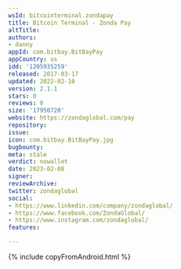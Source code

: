 ```yaml
---
wsId: bitcointerminal.zondapay
title: Bitcoin Terminal - Zonda Pay
altTitle: 
authors:
- danny
appId: com.bitbay.BitBayPay
appCountry: us
idd: '1205935259'
released: 2017-03-17
updated: 2022-02-10
version: 2.1.1
stars: 0
reviews: 0
size: '17950720'
website: https://zondaglobal.com/pay
repository: 
issue: 
icon: com.bitbay.BitBayPay.jpg
bugbounty: 
meta: stale
verdict: nowallet
date: 2023-02-08
signer: 
reviewArchive: 
twitter: zondaglobal
social:
- https://www.linkedin.com/company/zondaglobal/
- https://www.facebook.com/ZondaGlobal/
- https://www.instagram.com/zondaglobal/
features: 

---
```


{% include copyFromAndroid.html %}
